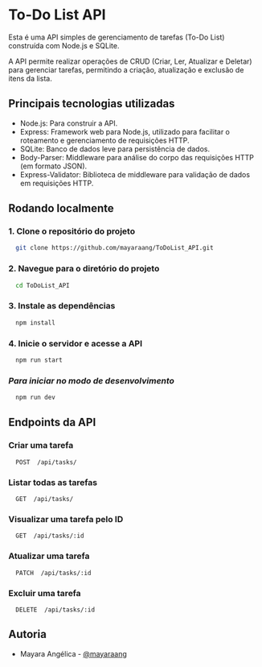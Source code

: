
# To-Do List API

Esta é uma API simples de gerenciamento de tarefas (To-Do List) construída com Node.js e SQLite. 

A API permite realizar operações de CRUD (Criar, Ler, Atualizar e Deletar) para gerenciar tarefas, permitindo a criação, atualização e exclusão de itens da lista.


## Principais tecnologias utilizadas

- Node.js: Para construir a API.
- Express: Framework web para Node.js, utilizado para facilitar o roteamento e gerenciamento de requisições HTTP.
- SQLite: Banco de dados leve para persistência de dados.
- Body-Parser: Middleware para análise do corpo das requisições HTTP (em formato JSON).
- Express-Validator: Biblioteca de middleware para validação de dados em requisições HTTP.


## Rodando localmente

### 1. Clone o repositório do projeto
```bash
  git clone https://github.com/mayaraang/ToDoList_API.git
```

### 2. Navegue para o diretório do projeto
```bash
  cd ToDoList_API
```

### 3. Instale as dependências
```bash
  npm install
```

### 4. Inicie o servidor e acesse a API
```bash
  npm run start
```

### *Para iniciar no modo de desenvolvimento*
```bash
  npm run dev
```


## Endpoints da API

### Criar uma tarefa
```http
  POST  /api/tasks/
```
### Listar todas as tarefas
```http
  GET  /api/tasks/
```
### Visualizar uma tarefa pelo ID
```http
  GET  /api/tasks/:id
```
### Atualizar uma tarefa
```http
  PATCH  /api/tasks/:id
```
### Excluir uma tarefa
```http
  DELETE  /api/tasks/:id
```


## Autoria

- Mayara Angélica - [@mayaraang](https://github.com/mayaraang)